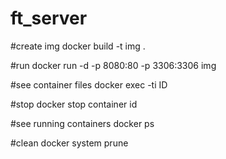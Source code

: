 # ft_server

#create img
docker build -t img .

#run
docker run -d -p 8080:80 -p 3306:3306 img

#see container files
docker exec -ti ID

#stop
docker stop container id

#see running containers
docker ps

#clean
docker system prune

